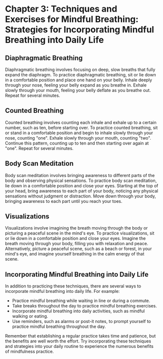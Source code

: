 Chapter 3: Techniques and Exercises for Mindful Breathing: Strategies for Incorporating Mindful Breathing into Daily Life
=========================================================================================================================

Diaphragmatic Breathing
-----------------------

Diaphragmatic breathing involves focusing on deep, slow breaths that fully expand the diaphragm. To practice diaphragmatic breathing, sit or lie down in a comfortable position and place one hand on your belly. Inhale deeply through your nose, feeling your belly expand as you breathe in. Exhale slowly through your mouth, feeling your belly deflate as you breathe out. Repeat for several minutes.

Counted Breathing
-----------------

Counted breathing involves counting each inhale and exhale up to a certain number, such as ten, before starting over. To practice counted breathing, sit or stand in a comfortable position and begin to inhale slowly through your nose, counting "one". Exhale slowly through your mouth, counting "two". Continue this pattern, counting up to ten and then starting over again at "one". Repeat for several minutes.

Body Scan Meditation
--------------------

Body scan meditation involves bringing awareness to different parts of the body and observing physical sensations. To practice body scan meditation, lie down in a comfortable position and close your eyes. Starting at the top of your head, bring awareness to each part of your body, noticing any physical sensations without judgment or distraction. Move down through your body, bringing awareness to each part until you reach your toes.

Visualizations
--------------

Visualizations involve imagining the breath moving through the body or picturing a peaceful scene in the mind's eye. To practice visualizations, sit or lie down in a comfortable position and close your eyes. Imagine the breath moving through your body, filling you with relaxation and peace. Alternatively, picture a peaceful scene, such as a beach or forest, in your mind's eye, and imagine yourself breathing in the calm energy of that scene.

Incorporating Mindful Breathing into Daily Life
-----------------------------------------------

In addition to practicing these techniques, there are several ways to incorporate mindful breathing into daily life. For example:

* Practice mindful breathing while waiting in line or during a commute.
* Take breaks throughout the day to practice mindful breathing exercises.
* Incorporate mindful breathing into daily activities, such as mindful walking or eating.
* Use reminders, such as alarms or post-it notes, to prompt yourself to practice mindful breathing throughout the day.

Remember that establishing a regular practice takes time and patience, but the benefits are well worth the effort. Try incorporating these techniques and strategies into your daily routine to experience the numerous benefits of mindfulness practice.
